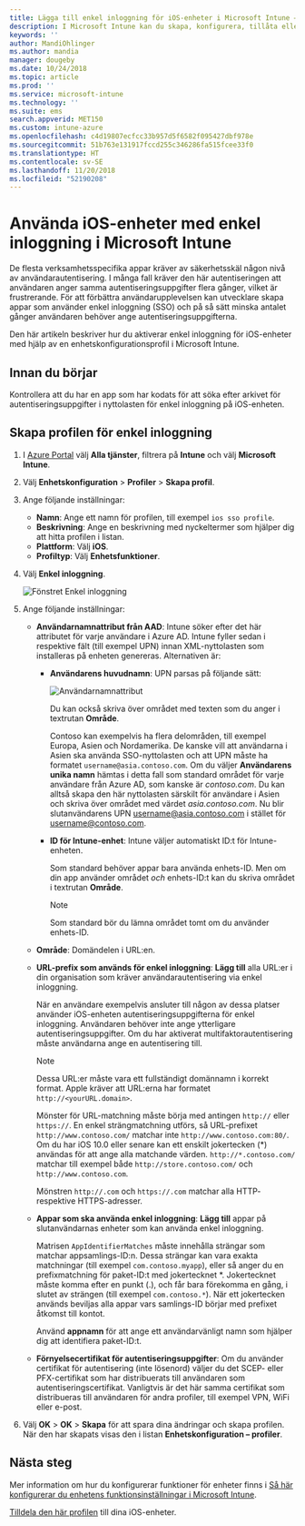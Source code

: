 ```yaml
---
title: Lägga till enkel inloggning för iOS-enheter i Microsoft Intune – Azure | Microsoft Docs
description: I Microsoft Intune kan du skapa, konfigurera, tillåta eller aktivera enkel inloggning (SSO) för iOS-enheter och använda det i stället för lösenord för autentisering mot din organisations resurser och data. Om du vill använda enkel inloggning skapar du en enhetskonfigurationsprofil och anger UPN, enhets-ID:t, dina appar och ett certifikat för att autentisera användaren och enheten.
keywords: ''
author: MandiOhlinger
ms.author: mandia
manager: dougeby
ms.date: 10/24/2018
ms.topic: article
ms.prod: ''
ms.service: microsoft-intune
ms.technology: ''
ms.suite: ems
search.appverid: MET150
ms.custom: intune-azure
ms.openlocfilehash: c4d19807ecfcc33b957d5f6582f095427dbf978e
ms.sourcegitcommit: 51b763e131917fccd255c346286fa515fcee33f0
ms.translationtype: HT
ms.contentlocale: sv-SE
ms.lasthandoff: 11/20/2018
ms.locfileid: "52190208"
---
```

# <a name="use-single-sign-on-ios-device-in-microsoft-intune"></a>Använda iOS-enheter med enkel inloggning i Microsoft Intune

De flesta verksamhetsspecifika appar kräver av säkerhetsskäl någon nivå av användarautentisering. I många fall kräver den här autentiseringen att användaren anger samma autentiseringsuppgifter flera gånger, vilket är frustrerande. För att förbättra användarupplevelsen kan utvecklare skapa appar som använder enkel inloggning (SSO) och på så sätt minska antalet gånger användaren behöver ange autentiseringsuppgifterna.

Den här artikeln beskriver hur du aktiverar enkel inloggning för iOS-enheter med hjälp av en enhetskonfigurationsprofil i Microsoft Intune.

## <a name="before-you-begin"></a>Innan du börjar

Kontrollera att du har en app som har kodats för att söka efter arkivet för autentiseringsuppgifter i nyttolasten för enkel inloggning på iOS-enheten.

## <a name="create-the-sso-profile"></a>Skapa profilen för enkel inloggning

1. I [Azure Portal](https://portal.azure.com) välj **Alla tjänster**, filtrera på **Intune** och välj **Microsoft Intune**.
2. Välj **Enhetskonfiguration** > **Profiler** > **Skapa profil**.
3. Ange följande inställningar:

    - **Namn**: Ange ett namn för profilen, till exempel `ios sso profile`.
    - **Beskrivning**: Ange en beskrivning med nyckeltermer som hjälper dig att hitta profilen i listan.
    - **Plattform**: Välj **iOS**.
    - **Profiltyp**: Välj **Enhetsfunktioner**.

4. Välj **Enkel inloggning**.

    ![Fönstret Enkel inloggning](./media/sso-blade.png)

5. Ange följande inställningar: 

    - **Användarnamnattribut från AAD**: Intune söker efter det här attributet för varje användare i Azure AD. Intune fyller sedan i respektive fält (till exempel UPN) innan XML-nyttolasten som installeras på enheten genereras. Alternativen är:
    
        - **Användarens huvudnamn**: UPN parsas på följande sätt:

            ![Användarnamnattribut](media/User-name-attribute.png)

            Du kan också skriva över området med texten som du anger i textrutan **Område**.

            Contoso kan exempelvis ha flera delområden, till exempel Europa, Asien och Nordamerika. De kanske vill att användarna i Asien ska använda SSO-nyttolasten och att UPN måste ha formatet `username@asia.contoso.com`. Om du väljer **Användarens unika namn** hämtas i detta fall som standard området för varje användare från Azure AD, som kanske är *contoso.com*. Du kan alltså skapa den här nyttolasten särskilt för användare i Asien och skriva över området med värdet *asia.contoso.com*. Nu blir slutanvändarens UPN username@asia.contoso.com i stället för username@contoso.com.

        - **ID för Intune-enhet**: Intune väljer automatiskt ID:t för Intune-enheten. 

            Som standard behöver appar bara använda enhets-ID. Men om din app använder området *och* enhets-ID:t kan du skriva området i textrutan **Område**.

            > [!NOTE]
            > Som standard bör du lämna området tomt om du använder enhets-ID.

    - **Område**: Domändelen i URL:en.
    
    - **URL-prefix som används för enkel inloggning**: **Lägg till** alla URL:er i din organisation som kräver användarautentisering via enkel inloggning. 

        När en användare exempelvis ansluter till någon av dessa platser använder iOS-enheten autentiseringsuppgifterna för enkel inloggning. Användaren behöver inte ange ytterligare autentiseringsuppgifter. Om du har aktiverat multifaktorautentisering måste användarna ange en autentisering till.

        > [!NOTE]
        > Dessa URL:er måste vara ett fullständigt domännamn i korrekt format. Apple kräver att URL:erna har formatet `http://<yourURL.domain>`.

        Mönster för URL-matchning måste börja med antingen `http://` eller `https://`. En enkel strängmatchning utförs, så URL-prefixet `http://www.contoso.com/` matchar inte `http://www.contoso.com:80/`. Om du har iOS 10.0 eller senare kan ett enskilt jokertecken (\*) användas för att ange alla matchande värden. `http://*.contoso.com/` matchar till exempel både `http://store.contoso.com/` och `http://www.contoso.com`.

        Mönstren `http://.com` och `https://.com` matchar alla HTTP- respektive HTTPS-adresser.
    
    - **Appar som ska använda enkel inloggning**: **Lägg till** appar på slutanvändarnas enheter som kan använda enkel inloggning. 

        Matrisen `AppIdentifierMatches` måste innehålla strängar som matchar appsamlings-ID:n. Dessa strängar kan vara exakta matchningar (till exempel `com.contoso.myapp`), eller så anger du en prefixmatchning för paket-ID:t med jokertecknet \*. Jokertecknet måste komma efter en punkt (.), och får bara förekomma en gång, i slutet av strängen (till exempel `com.contoso.*`). När ett jokertecken används beviljas alla appar vars samlings-ID börjar med prefixet åtkomst till kontot.

        Använd **appnamn** för att ange ett användarvänligt namn som hjälper dig att identifiera paket-ID:t.
    
    - **Förnyelsecertifikat för autentiseringsuppgifter**: Om du använder certifikat för autentisering (inte lösenord) väljer du det SCEP- eller PFX-certifikat som har distribuerats till användaren som autentiseringscertifikat. Vanligtvis är det här samma certifikat som distribueras till användaren för andra profiler, till exempel VPN, WiFi eller e-post.

6. Välj **OK** > **OK** > **Skapa** för att spara dina ändringar och skapa profilen. När den har skapats visas den i listan **Enhetskonfiguration – profiler**. 

## <a name="next-steps"></a>Nästa steg

Mer information om hur du konfigurerar funktioner för enheter finns i [Så här konfigurerar du enhetens funktionsinställningar i Microsoft Intune](device-features-configure.md).

[Tilldela den här profilen](device-profile-assign.md) till dina iOS-enheter.
